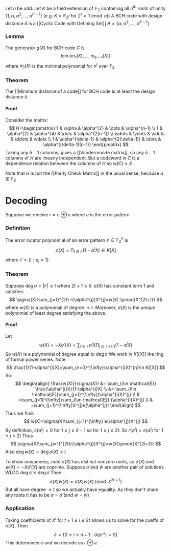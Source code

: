 Let $n$ be odd.
Let $K$ be a field extension of $\mathbb{F}_{2}$ containing all $n^{th}$ roots 
of unity $\{ 1, \alpha, \alpha^{2},\dots,\alpha^{n-1} \}$ (e.g. $K=\mathbb{F}_{2^{r}}$ for $2^{r}=1\pmod{n}$)
A BCH code with design distance $\delta$
is a [[Cyclic Code with Defining Set]] $A=\{ \alpha,\alpha^{2},\dots,\alpha^{\delta-1} \}$
### Lemma
The generator $g(X)$ for BCH code $C$ is 
$$
\operatorname{lcm} \{ m_{1}(X), \dots, m_{\delta-1}(X) \}
$$
where $m_{i}(X)$ is the minimal polynomial for $\alpha^{i}$ over $\mathbb{F}_{2}$
### Theorem
The [[Minimum distance of a code]] for BCH code is at least the design distance $\delta$.
#### Proof
Consider the matrix:
$$
H=\begin{pmatrix}
1 & \alpha & \alpha^{2} & \dots & \alpha^{n-1} \\
1 & \alpha^{2} & \alpha^{4} & \dots & \alpha^{2(n-1)} \\
\vdots & \vdots & \vdots & \ddots & \vdots \\
1 & \alpha^{\delta-1} & \alpha^{2(\delta-1)} & \dots & \alpha^{(\delta-1)(n-1)}
\end{pmatrix}
$$
Taking any $\delta-1$ columns, gives a [[Vandermonde matrix]], 
so any $\delta-1$ columns of $H$ are linearly independent.
But a codeword in $C$ is a dependence relation 
between the columns of $H$ so $w(C)\geq\delta$

Note that $H$ is not the [[Parity Check Matrix]] 
in the usual sense, because $\alpha \not\in \mathbb{F}_{2}$
# Decoding
Suppose we receive $r=c\oplus e$ where $e$ is the error pattern
### Definition
The error locator polynomial of an error pattern $e\in \mathbb{F}_{2}^{n}$ is
$$
\sigma(X)=\prod_{i\in \mathcal{E}}(1-\alpha^{i}X)\in K[X]
$$
where $\mathcal{E}=\{ i: e_{i}=1 \}$.
### Theorem
Suppose $\operatorname{deg}\sigma=\lvert \mathcal{E} \rvert\leq t$ where $2t+1\leq\delta$.
$\sigma(X)$ has constant term $1$ and satisfies:
$$
\sigma(X)\sum_{j=1}^{2t} r(\alpha^{j})X^{j}=w(X) \pmod{X^{2t+1}}
$$
where $w(X)$ is a polynomial of degree $\leq t$.
Moreover, $\sigma(X)$ is the unique polynomial of least degree 
satisfying the above.
#### Proof
Let
$$
w(X)=-X\sigma'(X)=\sum_{i\in \mathcal{E}}\alpha^{i}X\prod_{j\in \mathcal{E}\setminus \{ i \}}(1-\alpha^{j}X)
$$
So $w(X)$ is a polynomial of degree equal to $\operatorname{deg}\sigma$
We work in $K[[X]]$ the ring of formal power series.
Note:
$$
\frac{1}{1-\alpha^{i}X}=\sum_{n=0}^{\infty}(\alpha^{i}X)^{n}\in K[[X]]
$$
So:
$$
\begin{align}
\frac{w(X)}{\sigma(X)} &= \sum_{i\in \mathcal{E}} \frac{\alpha^{i}X}{1-\alpha^{i}X}  \\
 &= \sum_{i\in \mathcal{E}}\sum_{j=1}^{\infty}(\alpha^{i}X)^{j} \\
 & =\sum_{j=1}^{\infty}\sum_{i\in \mathcal{E}} (\alpha^{i}X)^{j} \\
 & =\sum_{j=1}^{\infty}X^{j}e(\alpha^{j})
\end{align}
$$
Thus we find:
$$
w(X)=\sigma(X)\sum_{j=1}^{\infty} e(\alpha^{j})X^{j}
$$
By definition, $c(\alpha^{j})=0$ for $1\leq j\leq\delta-1$
so for $1\leq j\leq 2t$. So $r(\alpha^{j})=e(\alpha^{j})$ for $1\leq j\leq 2t$
Thus
$$
\sigma(X)\sum_{j=1}^{2t}r(\alpha^{j})X^{j}=w(X)\pmod{X^{2t+1}}
$$
Also $\operatorname{deg}w(X)=\operatorname{deg}\sigma(X)\leq t$

To show uniqueness, note $\sigma(X)$ has distinct nonzero roots,
so $\sigma(X)$ and $w(X)=-X\sigma'(X)$ are coprime.
Suppose $\tilde{\sigma}$ and $\tilde{w}$ are another pair of solutions.
WLOG $\operatorname{deg}\tilde{\sigma}\leq \operatorname{deg}\sigma$
Then 
$$
\sigma(X)\tilde{w}(X) = \tilde{\sigma}(X) w(X)\pmod{X^{2t+1}}
$$
But all have degree $\leq t$ so we actually have equality.
As they don't share any roots it has to be $\sigma=\tilde{\sigma}$ (and $w=\tilde{w}$)
### Application
Taking coefficients of $X^{i}$ for $t+1\leq i\leq 2t$ 
allows us to solve for the coeffs of $\sigma(X)$.
Then 
$$
\mathcal{E}=\{ 0\leq i\leq n-1 : \sigma(\alpha^{-i})=0\}
$$
This determines $e$ and we decode as $r\oplus e$.
